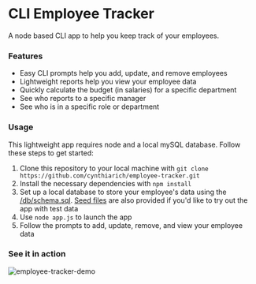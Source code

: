 # CLI Employee Tracker

A node based CLI app to help you keep track of your employees.

### Features

- Easy CLI prompts help you add, update, and remove employees
- Lightweight reports help you view your employee data
- Quickly calculate the budget (in salaries) for a specific department
- See who reports to a specific manager
- See who is in a specific role or department

### Usage

This lightweight app requires node and a local mySQL database. Follow these steps to get started:

1. Clone this repository to your local machine with `git clone https://github.com/cynthiarich/employee-tracker.git`
1. Install the necessary dependencies with `npm install`
1. Set up a local database to store your employee's data using the [/db/schema.sql](/db/schema.sql). [Seed files](/db/seeds.sql) are also provided if you'd like to try out the app with test data
1. Use `node app.js` to launch the app
1. Follow the prompts to add, update, remove, and view your employee data

### See it in action

![employee-tracker-demo](https://user-images.githubusercontent.com/15653252/75947094-2bf2cc80-5e6d-11ea-9ffd-ed6a879b87de.gif)
